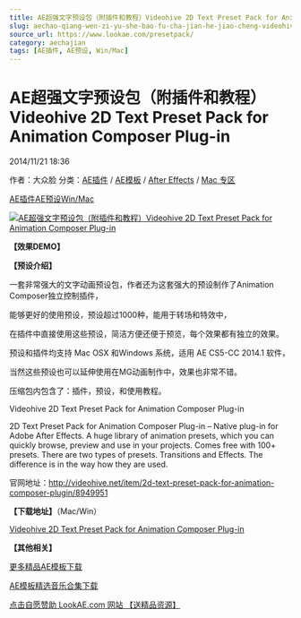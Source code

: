 ```yaml
---
title: AE超强文字预设包（附插件和教程）Videohive 2D Text Preset Pack for Animation Composer Plug-in
slug: aechao-qiang-wen-zi-yu-she-bao-fu-cha-jian-he-jiao-cheng-videohive-2d-text-preset-pack-for-animation-composer-plug-in
source_url: https://www.lookae.com/presetpack/
category: aechajian
tags: [AE插件, AE预设, Win/Mac]
---
```

# AE超强文字预设包（附插件和教程）Videohive 2D Text Preset Pack for Animation Composer Plug-in

2014/11/21 18:36

作者：大众脸
分类：[AE插件](https://www.lookae.com/after-effects/aechajian/) / [AE模板](https://www.lookae.com/after-effects/other-after-effects/) / [After Effects](https://www.lookae.com/after-effects/) / [Mac 专区](https://www.lookae.com/mac-osx/)

[AE插件](https://www.lookae.com/tag/ae%e6%8f%92%e4%bb%b6/)[AE预设](https://www.lookae.com/tag/ae%e9%a2%84%e8%ae%be/)[Win/Mac](https://www.lookae.com/tag/winmac/)

[![AE超强文字预设包（附插件和教程）Videohive 2D Text Preset Pack for Animation Composer Plug-in](https://www.lookae.com/wp-content/uploads/2014/11/2D-text-preset-pack.jpg "AE超强文字预设包（附插件和教程）Videohive 2D Text Preset Pack for Animation Composer Plug-in-LookAE.com")](https://www.lookae.com/wp-content/uploads/2014/11/2D-text-preset-pack.jpg)

**【效果DEMO】**

**【预设介绍】**

一套非常强大的文字动画预设包，作者还为这套强大的预设制作了Animation Composer独立控制插件，

能够更好的使用预设，预设超过1000种，能用于转场和特效中，

在插件中直接使用这些预设，简洁方便还便于预览，每个效果都有独立的效果。

预设和插件均支持 Mac OSX 和Windows 系统，适用 AE CS5-CC 2014.1 软件，

当然这些预设也可以延伸使用在MG动画制作中，效果也非常不错。

压缩包内包含了：插件，预设，和使用教程。

Videohive 2D Text Preset Pack for Animation Composer Plug-in

2D Text Preset Pack for Animation Composer Plug-in – Native plug-in for Adobe After Effects. A huge library of animation presets, which you can quickly browse, preview and use in your projects. Comes free with 100+ presets. There are two types of presets. Transitions and Effects. The difference is in the way how they are used.

官网地址：http://videohive.net/item/2d-text-preset-pack-for-animation-composer-plugin/8949951

**【下载地址】**（Mac/Win）

[Videohive 2D Text Preset Pack for Animation Composer Plug-in](https://lookae.ctfile.com/fs/680462-202339415)

**【其他相关】**

[更多精品AE模板下载](https://www.lookae.com/after-effects/other-after-effects/)

[AE模板精选音乐合集下载](https://item.taobao.com/item.htm?spm=a1z10.1.w4004-2793089344.4.MUvxbV&id=37289930486)

[点击自愿赞助 LookAE.com 网站 【送精品资源】](https://www.lookae.com/sponsor/)
